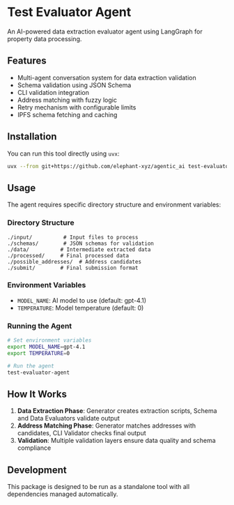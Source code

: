 # Test Evaluator Agent

An AI-powered data extraction evaluator agent using LangGraph for property data processing.

## Features

- Multi-agent conversation system for data extraction validation
- Schema validation using JSON Schema
- CLI validation integration
- Address matching with fuzzy logic
- Retry mechanism with configurable limits
- IPFS schema fetching and caching

## Installation

You can run this tool directly using `uvx`:

```bash
uvx --from git+https://github.com/elephant-xyz/agentic_ai test-evaluator-agent
```

## Usage

The agent requires specific directory structure and environment variables:

### Directory Structure
```
./input/          # Input files to process
./schemas/        # JSON schemas for validation
./data/          # Intermediate extracted data
./processed/     # Final processed data
./possible_addresses/  # Address candidates
./submit/        # Final submission format
```

### Environment Variables
- `MODEL_NAME`: AI model to use (default: gpt-4.1)
- `TEMPERATURE`: Model temperature (default: 0)

### Running the Agent

```bash
# Set environment variables
export MODEL_NAME=gpt-4.1
export TEMPERATURE=0

# Run the agent
test-evaluator-agent
```

## How It Works

1. **Data Extraction Phase**: Generator creates extraction scripts, Schema and Data Evaluators validate output
2. **Address Matching Phase**: Generator matches addresses with candidates, CLI Validator checks final output
3. **Validation**: Multiple validation layers ensure data quality and schema compliance

## Development

This package is designed to be run as a standalone tool with all dependencies managed automatically.
